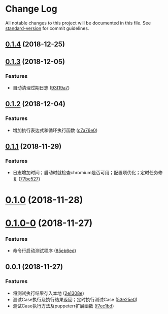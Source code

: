 # Change Log

All notable changes to this project will be documented in this file. See [standard-version](https://github.com/conventional-changelog/standard-version) for commit guidelines.

<a name="0.1.4"></a>
## [0.1.4](https://github.com/laomu1988/ui-test/compare/v0.1.3...v0.1.4) (2018-12-25)



<a name="0.1.3"></a>
## [0.1.3](https://github.com/laomu1988/ui-test/compare/v0.1.2...v0.1.3) (2018-12-05)


### Features

* 自动清理过期日志 ([93f19a7](https://github.com/laomu1988/ui-test/commit/93f19a7))



<a name="0.1.2"></a>
## [0.1.2](https://github.com/laomu1988/ui-test/compare/v0.1.1...v0.1.2) (2018-12-04)


### Features

* 增加执行表达式和循环执行函数 ([c7a76e0](https://github.com/laomu1988/ui-test/commit/c7a76e0))



<a name="0.1.1"></a>
## [0.1.1](https://github.com/laomu1988/ui-test/compare/v0.1.0...v0.1.1) (2018-11-29)


### Features

* 日志增加时间；启动时就检查chromium是否可用；配置项优化；定时任务修复 ([77be527](https://github.com/laomu1988/ui-test/commit/77be527))



<a name="0.1.0"></a>
# [0.1.0](https://github.com/laomu1988/ui-test/compare/v0.1.0-0...v0.1.0) (2018-11-28)



<a name="0.1.0-0"></a>
# [0.1.0-0](https://github.com/laomu1988/ui-test/compare/v0.0.1...v0.1.0-0) (2018-11-27)


### Features

* 命令行启动测试程序 ([85eb6ed](https://github.com/laomu1988/ui-test/commit/85eb6ed))



<a name="0.0.1"></a>
## 0.0.1 (2018-11-27)


### Features

* 将测试执行结果存入本地 ([2e1308e](https://github.com/laomu1988/ui-test/commit/2e1308e))
* 测试Case执行及执行结果返回；定时执行测试Case ([53e25e0](https://github.com/laomu1988/ui-test/commit/53e25e0))
* 测试Case执行方法及puppeterr扩展函数 ([f7ec1bd](https://github.com/laomu1988/ui-test/commit/f7ec1bd))
